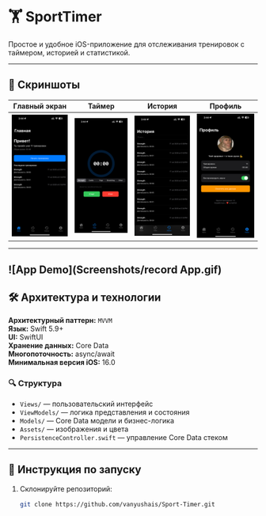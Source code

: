 # 🏋️ SportTimer

Простое и удобное iOS-приложение для отслеживания тренировок с таймером, историей и статистикой.

---

## 📲 Скриншоты

| Главный экран | Таймер | История | Профиль |
|---------------|--------|---------|---------|
| ![home](Screenshots/home.png) | ![timer](Screenshots/timer.png) | ![history](Screenshots/history.png) | ![profile](Screenshots/profile.png) |

---
![App Demo](Screenshots/record App.gif)
---

## 🛠 Архитектура и технологии

**Архитектурный паттерн:** `MVVM`  
**Язык:** Swift 5.9+  
**UI:** SwiftUI  
**Хранение данных:** Core Data  
**Многопоточность:** async/await  
**Минимальная версия iOS:** 16.0  

### 🔍 Структура

- `Views/` — пользовательский интерфейс
- `ViewModels/` — логика представления и состояния
- `Models/` — Core Data модели и бизнес-логика
- `Assets/` — изображения и цвета
- `PersistenceController.swift` — управление Core Data стеком

---

## 🚀 Инструкция по запуску

1. Склонируйте репозиторий:
   ```bash
   git clone https://github.com/vanyushais/Sport-Timer.git
